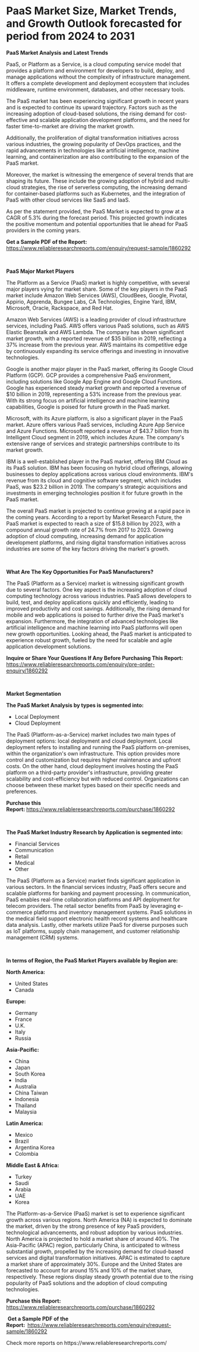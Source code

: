 <p><h1>PaaS Market Size, Market Trends, and Growth Outlook forecasted for period from 2024 to 2031</h1></p><p><strong>PaaS Market Analysis and Latest Trends</strong></p>
<p><p>PaaS, or Platform as a Service, is a cloud computing service model that provides a platform and environment for developers to build, deploy, and manage applications without the complexity of infrastructure management. It offers a complete development and deployment ecosystem that includes middleware, runtime environment, databases, and other necessary tools.</p><p>The PaaS market has been experiencing significant growth in recent years and is expected to continue its upward trajectory. Factors such as the increasing adoption of cloud-based solutions, the rising demand for cost-effective and scalable application development platforms, and the need for faster time-to-market are driving the market growth.</p><p>Additionally, the proliferation of digital transformation initiatives across various industries, the growing popularity of DevOps practices, and the rapid advancements in technologies like artificial intelligence, machine learning, and containerization are also contributing to the expansion of the PaaS market.</p><p>Moreover, the market is witnessing the emergence of several trends that are shaping its future. These include the growing adoption of hybrid and multi-cloud strategies, the rise of serverless computing, the increasing demand for container-based platforms such as Kubernetes, and the integration of PaaS with other cloud services like SaaS and IaaS.</p><p>As per the statement provided, the PaaS Market is expected to grow at a CAGR of 5.3% during the forecast period. This projected growth indicates the positive momentum and potential opportunities that lie ahead for PaaS providers in the coming years.</p></p>
<p><strong>Get a Sample PDF of the Report:&nbsp;</strong> <a href="https://www.reliableresearchreports.com/enquiry/request-sample/1860292">https://www.reliableresearchreports.com/enquiry/request-sample/1860292</a></p>
<p>&nbsp;</p>
<p><strong>PaaS Major Market Players</strong></p>
<p><p>The Platform as a Service (PaaS) market is highly competitive, with several major players vying for market share. Some of the key players in the PaaS market include Amazon Web Services (AWS), CloudBees, Google, Pivotal, Appirio, Apprenda, Bungee Labs, CA Technologies, Engine Yard, IBM, Microsoft, Oracle, Rackspace, and Red Hat.</p><p>Amazon Web Services (AWS) is a leading provider of cloud infrastructure services, including PaaS. AWS offers various PaaS solutions, such as AWS Elastic Beanstalk and AWS Lambda. The company has shown significant market growth, with a reported revenue of $35 billion in 2019, reflecting a 37% increase from the previous year. AWS maintains its competitive edge by continuously expanding its service offerings and investing in innovative technologies.</p><p>Google is another major player in the PaaS market, offering its Google Cloud Platform (GCP). GCP provides a comprehensive PaaS environment, including solutions like Google App Engine and Google Cloud Functions. Google has experienced steady market growth and reported a revenue of $10 billion in 2019, representing a 53% increase from the previous year. With its strong focus on artificial intelligence and machine learning capabilities, Google is poised for future growth in the PaaS market.</p><p>Microsoft, with its Azure platform, is also a significant player in the PaaS market. Azure offers various PaaS services, including Azure App Service and Azure Functions. Microsoft reported a revenue of $43.7 billion from its Intelligent Cloud segment in 2019, which includes Azure. The company's extensive range of services and strategic partnerships contribute to its market growth.</p><p>IBM is a well-established player in the PaaS market, offering IBM Cloud as its PaaS solution. IBM has been focusing on hybrid cloud offerings, allowing businesses to deploy applications across various cloud environments. IBM's revenue from its cloud and cognitive software segment, which includes PaaS, was $23.2 billion in 2019. The company's strategic acquisitions and investments in emerging technologies position it for future growth in the PaaS market.</p><p>The overall PaaS market is projected to continue growing at a rapid pace in the coming years. According to a report by Market Research Future, the PaaS market is expected to reach a size of $15.8 billion by 2023, with a compound annual growth rate of 24.7% from 2017 to 2023. Growing adoption of cloud computing, increasing demand for application development platforms, and rising digital transformation initiatives across industries are some of the key factors driving the market's growth.</p></p>
<p>&nbsp;</p>
<p><strong>What Are The Key Opportunities For PaaS Manufacturers?</strong></p>
<p><p>The PaaS (Platform as a Service) market is witnessing significant growth due to several factors. One key aspect is the increasing adoption of cloud computing technology across various industries. PaaS allows developers to build, test, and deploy applications quickly and efficiently, leading to improved productivity and cost savings. Additionally, the rising demand for mobile and web applications is poised to further drive the PaaS market's expansion. Furthermore, the integration of advanced technologies like artificial intelligence and machine learning into PaaS platforms will open new growth opportunities. Looking ahead, the PaaS market is anticipated to experience robust growth, fueled by the need for scalable and agile application development solutions.</p></p>
<p><strong>Inquire or Share Your Questions If Any Before Purchasing This Report:</strong> <a href="https://www.reliableresearchreports.com/enquiry/pre-order-enquiry/1860292">https://www.reliableresearchreports.com/enquiry/pre-order-enquiry/1860292</a></p>
<p>&nbsp;</p>
<p><strong>Market Segmentation</strong></p>
<p><strong>The PaaS Market Analysis by types is segmented into:</strong></p>
<p><ul><li>Local Deployment</li><li>Cloud Deployment</li></ul></p>
<p><p>The PaaS (Platform-as-a-Service) market includes two main types of deployment options: local deployment and cloud deployment. Local deployment refers to installing and running the PaaS platform on-premises, within the organization's own infrastructure. This option provides more control and customization but requires higher maintenance and upfront costs. On the other hand, cloud deployment involves hosting the PaaS platform on a third-party provider's infrastructure, providing greater scalability and cost-efficiency but with reduced control. Organizations can choose between these market types based on their specific needs and preferences.</p></p>
<p><strong>Purchase this Report:&nbsp;</strong><a href="https://www.reliableresearchreports.com/purchase/1860292">https://www.reliableresearchreports.com/purchase/1860292</a></p>
<p>&nbsp;</p>
<p><strong>The PaaS Market Industry Research by Application is segmented into:</strong></p>
<p><ul><li>Financial Services</li><li>Communication</li><li>Retail</li><li>Medical</li><li>Other</li></ul></p>
<p><p>The PaaS (Platform as a Service) market finds significant application in various sectors. In the financial services industry, PaaS offers secure and scalable platforms for banking and payment processing. In communication, PaaS enables real-time collaboration platforms and API deployment for telecom providers. The retail sector benefits from PaaS by leveraging e-commerce platforms and inventory management systems. PaaS solutions in the medical field support electronic health record systems and healthcare data analysis. Lastly, other markets utilize PaaS for diverse purposes such as IoT platforms, supply chain management, and customer relationship management (CRM) systems.</p></p>
<p>&nbsp;</p>
<p><strong>In terms of Region, the PaaS Market Players available by Region are:</strong></p>
<p>
    <p> <strong> North America: </strong>
        <ul>
            <li>United States</li>
            <li>Canada</li>
        </ul>
        </p> 
    <p> <strong> Europe: </strong>
        <ul>
            <li>Germany</li>
            <li>France</li>
            <li>U.K.</li>
            <li>Italy</li>
            <li>Russia</li>
        </ul>
        </p> 
    <p> <strong> Asia-Pacific: </strong>
        <ul>
            <li>China</li>
            <li>Japan</li>
            <li>South Korea</li>
            <li>India</li>
            <li>Australia</li>
            <li>China Taiwan</li>
            <li>Indonesia</li>
            <li>Thailand</li>
            <li>Malaysia</li>
        </ul>
        </p> 
    <p> <strong> Latin America: </strong>
        <ul>
            <li>Mexico</li>
            <li>Brazil</li>
            <li>Argentina Korea</li>
            <li>Colombia</li>
        </ul>
        </p> 
    <p> <strong> Middle East & Africa: </strong>
        <ul>
            <li>Turkey</li>
            <li>Saudi</li>
            <li>Arabia</li>
            <li>UAE</li>
            <li>Korea</li>
        </ul>
    </p>
    </p>
<p><p>The Platform-as-a-Service (PaaS) market is set to experience significant growth across various regions. North America (NA) is expected to dominate the market, driven by the strong presence of key PaaS providers, technological advancements, and robust adoption by various industries. North America is projected to hold a market share of around 40%. The Asia-Pacific (APAC) region, particularly China, is anticipated to witness substantial growth, propelled by the increasing demand for cloud-based services and digital transformation initiatives. APAC is estimated to capture a market share of approximately 30%. Europe and the United States are forecasted to account for around 15% and 10% of the market share, respectively. These regions display steady growth potential due to the rising popularity of PaaS solutions and the adoption of cloud computing technologies.</p></p>
<p><strong>Purchase this Report: </strong><a href="https://www.reliableresearchreports.com/purchase/1860292">https://www.reliableresearchreports.com/purchase/1860292</a></p>
<p>&nbsp;<strong>Get a Sample PDF of the Report:&nbsp;&nbsp;</strong><a href="https://www.reliableresearchreports.com/enquiry/request-sample/1860292">https://www.reliableresearchreports.com/enquiry/request-sample/1860292</a></p>
<p><strong></strong></p>
<p>Check more reports on https://www.reliableresearchreports.com/</p>